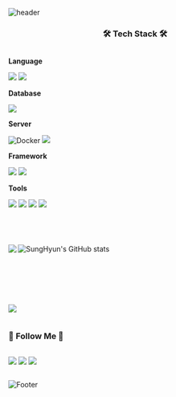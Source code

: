 ![header](https://capsule-render.vercel.app/api?type=waving&color=d8a7f5&text=SungHyun%20Moon&height=150&animation=fadeIn&fontAlignY=35&fontSize=30&fontColor=1f1a8e)

<div align="center">
<h3>🛠 Tech Stack 🛠</h3>
<div style="display:flex; flex-direction:column; align-items:flex-start;">
  <!-- Language -->
  <p><strong>Language</strong></p>
  <div>
    <img src="https://img.shields.io/badge/Java-FFC27C?style=for-the-badge&logo=openjdk&logoColor=white"> 
    <img src="https://img.shields.io/badge/Python-A8C0E6?style=for-the-badge&logo=Python&logoColor=white">
   <!-- <img src="https://img.shields.io/badge/Spring_Boot-F7A69E가?style=for-the-badge&logo=html5&logoColor=white">
    <img src="https://img.shields.io/badge/Django-82B9DD?style=for-the-badge&logo=css3&logoColor=white"> -->
  </div>
  <!-- Database -->
  <p><strong>Database</strong></p>
  <div>
    <img src="https://img.shields.io/badge/mysql-A4C3D0?style=for-the-badge&logo=mysql&logoColor=white"> 
  </div>

  <p><strong>Server</strong></p>
  <div>
    <img alt="Docker" src ="https://img.shields.io/badge/Docker-9FC9EE.svg?&style=for-the-badge&logo=Docker&logoColor=white"/>
    <img src="https://img.shields.io/badge/Amazon AWS-232F3E?style=for-the-badge&logo=amazon aws&logoColor=white"> 
  </div>
  <!-- Framework -->
  <p><strong>Framework</strong></p>
  <div>
    <img src="https://img.shields.io/badge/django-4F7263?style=for-the-badge&logo=django&logoColor=white">
    <img src="https://img.shields.io/badge/Spring Boot-B0D6A2?style=for-the-badge&logo=spring boot&logoColor=white">
<!--     <img src="https://img.shields.io/badge/react-A3E8FF?style=for-the-badge&logo=react&logoColor=black">  -->
  </div>
  <!-- Others -->
  <p><strong>Tools</strong></p>
  <div>
    <img src ="https://img.shields.io/badge/Slack-815E7F.svg?&style=for-the-badge&logo=Slack&logoColor=white">
    <img src ="https://img.shields.io/badge/Notion-666666.svg?&style=for-the-badge&logo=Notion&logoColor=white">
<!--     <img src ="https://img.shields.io/badge/Figma-F24E1E.svg?&style=for-the-badge&logo=Figma&logoColor=white"> -->
    <img src ="https://img.shields.io/badge/PostMan-FFAB85.svg?&style=for-the-badge&logo=Postman&logoColor=white">
    <img src ="https://img.shields.io/badge/rabbitmq-%23FF6600.svg?&style=for-the-badge&logo=rabbitmq&logoColor=white">
    
    
  </div>


---
 <p align="center">

![SungHyun's GitHub stats](https://github-readme-stats.vercel.app/api?username=sunghyun0610&theme=dark&show_icons=true)
<a href="https://github.com/sunghyun0610">
  <img align="left" src="https://github-readme-stats.vercel.app/api/top-langs/?username=sunghyun0610&theme=default&title_color=dd9187&text_color=c099a3&icon_color=dd9187&layout=compact&exclude_repo=OPNE-CV,Python,Project,AWS_Serverless,Google_Image_Crawling,MFC-WINDOW-PROGRAMMING" />
</a>

<br clear="left"/>
</p>

---
<a href="https://hits.seeyoufarm.com"><img src="https://hits.seeyoufarm.com/api/count/incr/badge.svg?url=https%3A%2F%2Fgithub.com%2Fsunghyun0610&count_bg=%23D8CAC1&title_bg=%2396777D&icon=&icon_color=%23E7E7E7&title=GitHub&edge_flat=false"/></a>

<h3 align="center"> 🐣 Follow Me 🐣 </h3>
<p align="center">
  <a href="https://moon99610.tistory.com"><img src="https://img.shields.io/badge/Tistory-000000?style=for-the-badge/&logo=tistory&logoColor=000000"/></a>
  <a href="sunghyunmoon9@gmail.com"><img src="https://img.shields.io/badge/Gmail-D14836?style=for-the-badge&logo=gmail&logoColor=white"/></a>
  <a href="https://www.notion.so/Hi-I-m-690230fe8a2c4278a00e1b53460f34d5"><img src="https://img.shields.io/badge/Notion-000000?style=for-the-badge&logo=notion&logoColor=white"/></a>
</p>

![Footer](https://capsule-render.vercel.app/api?type=waving&color=d8a7f5&height=100&section=footer)
  <br>
</div>
